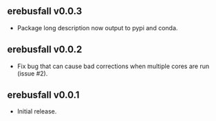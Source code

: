 ## erebusfall v0.0.3

* Package long description now output to pypi and conda.


## erebusfall v0.0.2

* Fix bug that can cause bad corrections when multiple cores are run (issue #2).


## erebusfall v0.0.1

* Initial release.
